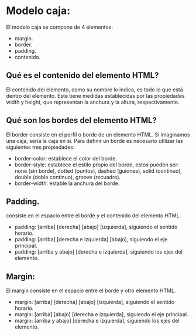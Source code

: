 # Modelo caja:

El modelo caja se compone de 4 elementos:

* margin.
* border.
* padding.
* contenido.

## Qué es el contenido del elemento HTML?

El contenido del elemento, como su nombre lo indica, es todo lo que está dentro del elemento. Este tiene medidas establecidas por las propiedades width y height, que representan la anchura y la altura, respectivamente.


## Qué son los bordes del elemento HTML?

El border consiste en el perfil o borde de un elemento HTML. Si imaginamos una caja, sería la caja en sí. Para definir un borde es necesario utilizar las siguientes tres propiedades:

* border-color: establece el color del borde.
* border-style: establece el estilo propio del borde, estos pueden ser: none (sin borde), dotted (puntos), dashed (guiones), solid (continuo), double (doble continuo), groove (recuadro).
* border-width: estable la anchura del borde.

## Padding.

consiste en el espacio entre el borde y el contenido del elemento HTML.


* padding: [arriba] [derecha] [abajo] [izquierda], siguiendo el sentido horario.
* padding: [arriba] [derecha e izquierda] [abajo], siguiendo el eje principal.
* padding: [arriba y abajo] [derecha e izquierda], siguiendo los ejes del elemento.

## Margin:

El margin consiste en el espacio entre el borde y otro elemento HTML.

* margin: [arriba] [derecha] [abajo] [izquierda], siguiendo el sentido horario.
* margin: [arriba] [abajo] [derecha e izquierda], siguiendo el eje principal.
* margin: [arriba y abajo] [derecha e izquierda], siguiendo los ejes del elemento.
